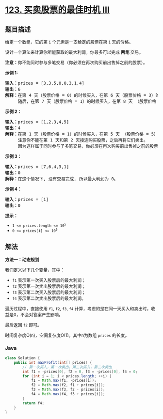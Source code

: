 # [123. 买卖股票的最佳时机 III](https://leetcode.cn/problems/best-time-to-buy-and-sell-stock-iii)

## 题目描述

<p>给定一个数组，它的第<em> </em><code>i</code> 个元素是一支给定的股票在第 <code>i</code><em> </em>天的价格。</p>

<p>设计一个算法来计算你所能获取的最大利润。你最多可以完成 <strong>两笔 </strong>交易。</p>

<p><strong>注意：</strong>你不能同时参与多笔交易（你必须在再次购买前出售掉之前的股票）。</p>



<p><strong>示例 1:</strong></p>

<pre>
<strong>输入：</strong>prices = [3,3,5,0,0,3,1,4]
<strong>输出：</strong>6
<strong>解释：</strong>在第 4 天（股票价格 = 0）的时候买入，在第 6 天（股票价格 = 3）的时候卖出，这笔交易所能获得利润 = 3-0 = 3 。
     随后，在第 7 天（股票价格 = 1）的时候买入，在第 8 天 （股票价格 = 4）的时候卖出，这笔交易所能获得利润 = 4-1 = 3 。</pre>

<p><strong>示例 2：</strong></p>

<pre>
<strong>输入：</strong>prices = [1,2,3,4,5]
<strong>输出：</strong>4
<strong>解释：</strong>在第 1 天（股票价格 = 1）的时候买入，在第 5 天 （股票价格 = 5）的时候卖出, 这笔交易所能获得利润 = 5-1 = 4 。   
     注意你不能在第 1 天和第 2 天接连购买股票，之后再将它们卖出。   
     因为这样属于同时参与了多笔交易，你必须在再次购买前出售掉之前的股票。
</pre>

<p><strong>示例 3：</strong></p>

<pre>
<strong>输入：</strong>prices = [7,6,4,3,1] 
<strong>输出：</strong>0 
<strong>解释：</strong>在这个情况下, 没有交易完成, 所以最大利润为 0。</pre>

<p><strong>示例 4：</strong></p>

<pre>
<strong>输入：</strong>prices = [1]
<strong>输出：</strong>0
</pre>



<p><strong>提示：</strong></p>

<ul>
	<li><code>1 <= prices.length <= 10<sup>5</sup></code></li>
	<li><code>0 <= prices[i] <= 10<sup>5</sup></code></li>
</ul>

## 解法

**方法一：动态规划**

我们定义以下几个变量，其中：

-   `f1` 表示第一次买入股票后的最大利润；
-   `f2` 表示第一次卖出股票后的最大利润；
-   `f3` 表示第二次买入股票后的最大利润；
-   `f4` 表示第二次卖出股票后的最大利润。

遍历过程中，直接使用 `f1`, `f2`, `f3`, `f4` 计算，考虑的是在同一天买入和卖出时，收益是0，不会对答案产生影响。

最后返回 `f2` 即可。

时间复杂度O(n)，空间复杂度O(1)。其中n为数组 `prices` 的长度。

### **Java**

```java
class Solution {
    public int maxProfit(int[] prices) {
        // 第一次买入，第一次卖出，第二次买入，第二次卖出
        int f1 = -prices[0], f2 = 0, f3 = -prices[0], f4 = 0;
        for (int i = 1; i < prices.length; ++i) {
            f1 = Math.max(f1, -prices[i]);
            f2 = Math.max(f2, f1 + prices[i]);
            f3 = Math.max(f3, f2 - prices[i]);
            f4 = Math.max(f4, f3 + prices[i]);
        }
        return f4;
    }
}
```
